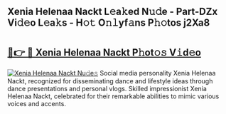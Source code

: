 ## Xenia Helenaa Nackt L𝚎a𝚔ed N𝚞𝚍e - Part-DZx Vi𝚍𝚎o L𝚎a𝚔s - H𝚘𝚝 O𝚗𝚕yf𝚊ns P𝚑𝚘tos j2Xa8

# <h2><a href="http://kf169c.oniu.top/?m=Xenia+Helenaa+Nackt">🔗👉 🔴 Xenia Helenaa Nackt P𝚑ot𝚘𝚜 V𝚒d𝚎o</a></h2>

[![Xenia Helenaa Nackt Nu𝚍e𝚜](https://i.imgur.com/0qMVB7G.gif)](http://kf169c.oniu.top/?m=Xenia+Helenaa+Nackt)
Social media personality Xenia Helenaa Nackt, recognized for disseminating dance and lifestyle ideas through dance presentations and personal vlogs. Skilled impressionist Xenia Helenaa Nackt, celebrated for their remarkable abilities to mimic various voices and accents.  

